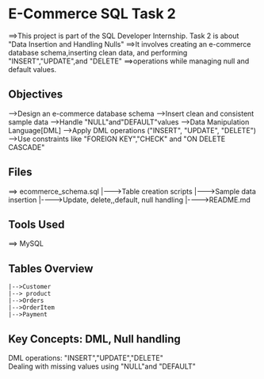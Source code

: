 # E-Commerce SQL Task 2
==>This project is part of the SQL Developer Internship. Task 2 is about "Data Insertion and Handling Nulls"
==>It involves creating an e-commerce database schema,inserting clean data, and performing "INSERT","UPDATE",and "DELETE" 
==>operations while managing null and default values.
## Objectives
-->Design an e-commerce database schema
-->Insert clean and consistent sample data
-->Handle "NULL"and"DEFAULT"values
-->Data Manipulation Language[DML]
-->Apply DML operations ("INSERT", "UPDATE", "DELETE")
-->Use constraints like "FOREIGN KEY","CHECK" and "ON DELETE CASCADE"
## Files
==> ecommerce_schema.sql
	  |--->Table creation scripts
      |--->Sample data insertion
      |---->Update, delete,,default, null handling
      |---->README.md 
## Tools Used
==> MySQL

## Tables Overview
    |-->Customer
    |--> product
    |-->Orders
    |-->OrderItem
    |-->Payment
    
## Key Concepts: DML, Null handling
DML operations: "INSERT","UPDATE","DELETE"  
Dealing with missing values using "NULL"and "DEFAULT"

